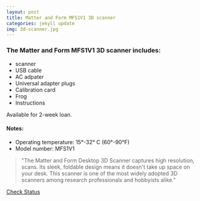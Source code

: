 ```yaml
---
layout: post
title: Matter and Form MFS1V1 3D scanner
categories: jekyll update
img: 3d-scanner.jpg
---
```

### The Matter and Form MFS1V1 3D scanner includes:

- scanner 
- USB cable
- AC adpater
- Universal adapter plugs
- Calibration card
- Frog
- Instructions

Available for 2-week loan. 

#### Notes: 
- Operating temperature: 15°-32° C (60°-90°F)
- Model number: MFS1V1 

> "The Matter and Form Desktop 3D Scanner captures high resolution, scans. Its sleek, foldable design means it doesn't take up space on your desk. This scanner is one of the most widely adopted 3D scanners among research professionals and hobbyists alike." 


<a href="https://vufind.carli.illinois.edu/vf-dpu/Record/dpu_1256644" target="_blank" class="btn btn-primary btn-lg">Check Status</a>


